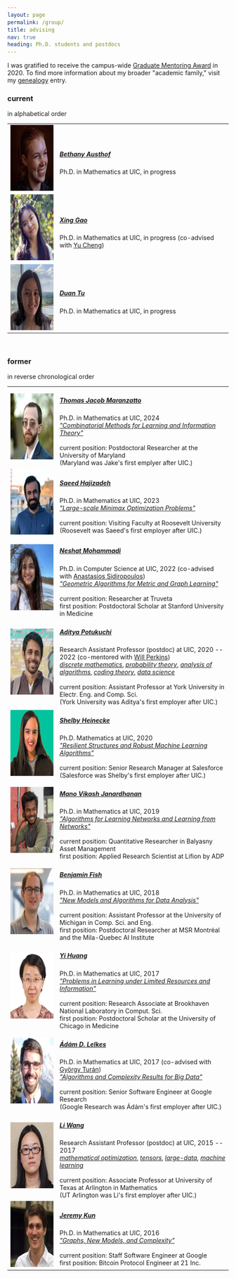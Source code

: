 ```yaml
---
layout: page
permalink: /group/
title: advising
nav: true
heading: Ph.D. students and postdocs
---
```


I was gratified to receive the campus-wide <a href="https://grad.uic.edu/faculty-staff-resources/other-resources/graduate-mentoring-awards/">Graduate Mentoring Award</a> in 2020.
To find more information about my broader "academic family," visit my <a href="https://www.mathgenealogy.org/id.php?id=140632">genealogy</a> entry.

<h3>current</h3>
in alphabetical order

<table cellpadding="8" width="100%">

<tr>
<td width="20%">
<img src="/assets/img/bethany.jpg" height="150px" width="150px">
</td>
<td width="70%">
<h5><a href="https://sites.google.com/view/bethanyausthof/home"><b>Bethany Austhof</b></a></h5>
Ph.D. in Mathematics at UIC, in progress 
</td>
</tr>

<tr>
<td width="20%">
<img src="/assets/img/xing.jpg" height="150px" width="150px">
</td>
<td width="70%">
<h5><a href="https://xgao53.people.uic.edu/"><b>Xing Gao</b></a></h5>
Ph.D. in Mathematics at UIC, in progress (co-advised with <a href="https://cs.brown.edu/people/ycheng79/">Yu Cheng</a>)
</td>
</tr>

<tr>
<td>
<img src="/assets/img/duan.jpg" height="150px" width="150px">
</td>
<td>
<h5><a href="https://duantu.github.io/"><b>Duan Tu</b></a></h5>
Ph.D. in Mathematics at UIC, in progress
</td>
</tr>

</table>
<br>

<h3>former</h3>
in reverse chronological order

<table cellpadding="8" width="100%">

<tr>
<td width="20%">
<img src="/assets/img/jake.jpg" height="150px" width="150px">
</td>
<td width="70%">
<h5><a href="https://tmaran2.people.uic.edu/"><b>Thomas Jacob Maranzatto</b></a></h5>
Ph.D. in Mathematics at UIC, 2024<br>
<a href="/assets/pdf/Maranzatto24_phd.pdf"><i>"Combinatorial Methods for Learning and Information Theory"</i></a><br><br>
current position: Postdoctoral Researcher at the University of Maryland<br>
(Maryland was Jake's first emplyer after UIC.)
</td>
</tr>



<tr>
<td width="20%">
<img src="/assets/img/saeid.png" height="150px" width="150px">
</td>
<td width="70%">
<h5><a href="https://saeedhajizadeh.github.io/"><b>Saeed Hajizadeh</b></a></h5>
Ph.D. in Mathematics at UIC, 2023<br>
<a href="/assets/pdf/Hajizadeh23_phd.pdf"><i>"Large-scale Minimax Optimization Problems"</i></a><br><br>
current position: Visiting Faculty at Roosevelt University<br>
(Roosevelt was Saeed's first employer after UIC.)
</td>
</tr>



<tr>
<td width="20%">
<img src="/assets/img/neshat.jpg" height="150px" width="150px">
</td>
<td width="70%">
<h5><a href="https://www.linkedin.com/in/neshatmohammadi/"><b>Neshat Mohammadi</b></a></h5>
Ph.D. in Computer Science at UIC, 2022 (co-advised with <a href="https://sidiropo.people.uic.edu/">Anastasios Sidiropoulos</a>)<br>
<a href="/assets/pdf/Mohammadi22_phd.pdf"><i>"Geometric Algorithms for Metric and Graph Learning"</i></a><br><br>
current position: Researcher at Truveta<br>
first position: Postdoctoral Scholar at Stanford University in Medicine
</td>
</tr>



<tr>
<td width="20%">
<img src="/assets/img/aditya.jpg" height="150px" width="150px">
</td>
<td width="70%">
<h5><a href="https://www.adityapotukuchi.com/home/"><b>Aditya Potukuchi</b></a></h5>
Research Assistant Professor (postdoc) at UIC, 2020 -- 2022 (co-mentored with <a href="http://willperkins.org/">Will Perkins</a>)<br>
<a href="https://en.wikipedia.org/wiki/Discrete_mathematics"><i>discrete mathematics</i></a>, <a href="https://en.wikipedia.org/wiki/Probability_theory"><i>probability theory</i></a>, <a href="https://en.wikipedia.org/wiki/Analysis_of_algorithms"><i>analysis of algorithms</i></a>, <a href="https://en.wikipedia.org/wiki/Coding_theory"><i>coding theory</i></a>, <a href="https://en.wikipedia.org/wiki/Data_science"><i>data science</i></a><br><br>
current position: Assistant Professor at York University in  Electr. Eng. and Comp. Sci.<br>
(York University was Aditya's first employer after UIC.)
</td>
</tr>

<tr>
<td>
<img src="/assets/img/shelby.jpg" height="150px" width="150px">
</td>
<td>
<h5><a href="https://www.shelbyh.ai/"><b>Shelby Heinecke</b></a></h5>
Ph.D. Mathematics at UIC, 2020<br>
<a href="/assets/pdf/Heinecke20_phd.pdf"><i>"Resilient Structures and Robust Machine Learning Algorithms"</i></a><br><br>
current position: Senior Research Manager at Salesforce<br>(Salesforce was Shelby's first employer after UIC.)
</td>
</tr>

<tr>
<td>
<img src="/assets/img/mano.jpg" height="150px" width="150px">
</td>
<td>
<h5><a href="https://www.manovikash.com/"><b>Mano Vikash Janardhanan</b></a></h5>
Ph.D. in Mathematics at UIC, 2019<br>
<a href="/assets/pdf/Janardhanan19_phd.pdf"><i>"Algorithms for Learning Networks and Learning from Networks"</i></a><br><br>
current position: Quantitative Researcher in Balyasny Asset Management<br>
first position: Applied Research Scientist at Lifion by ADP
</td>
</tr>

<tr>
<td>
<img src="/assets/img/ben.jpg" height="150px" width="150px">
</td>
<td>
<h5><a href="https://ben.fish/"><b>Benjamin Fish</b></a></h5>
Ph.D. in Mathematics at UIC, 2018<br>
<a href="/assets/pdf/Fish18_phd.pdf"><i>"New Models and Algorithms for Data Analysis"</i></a><br><br>
current position: Assistant Professor at the University of Michigan in Comp. Sci. and Eng.<br>
first position: Postdoctoral Researcher at MSR Montréal and the Mila-Quebec AI Institute
</td>
</tr>

<tr>
<td>
<img src="/assets/img/yi.jpg" height="150px" width="150px">
</td>
<td>
<h5><a href="https://pphuangyi.github.io/"><b>Yi Huang</b></a></h5>
Ph.D. in Mathematics at UIC, 2017<br>
<a href="/assets/pdf/Huang17_phd.pdf"><i>"Problems in Learning under Limited Resources and Information"</i></a><br><br>
current position: Research Associate at Brookhaven National Laboratory in Comput. Sci.<br>
first position: Postdoctoral Scholar at the University of Chicago in Medicine
</td>
</tr>

<tr>
<td>
<img src="/assets/img/adam.jpg" height="150px" width="150px">
</td>
<td>
<h5><a href="http://homepages.math.uic.edu/~alelkes/"><b>Ádám D. Lelkes</b></a></h5>
Ph.D. in Mathematics at UIC, 2017 (co-advised with <a href="http://homepages.math.uic.edu/~gyt/">György Turán</a>)<br>
<a href="/assets/pdf/Lelkes17_phd.pdf"><i>"Algorithms and Complexity Results for Big Data"</i></a><br><br>
current position: Senior Software Engineer at Google Research<br>
(Google Research was Ádám's first employer after UIC.)
</td>
</tr>

<tr>
<td>
<img src="/assets/img/li.jpg" height="150px" width="150px">
</td>
<td>
<h5><a href="https://blog.uta.edu/wangl3/"><b>Li Wang</b></a></h5>
Research Assistant Professor (postdoc) at UIC, 2015 -- 2017 <br>
<a href="https://en.wikipedia.org/wiki/Mathematical_optimization"><i>mathematical optimization</i></a>, <a href="https://en.wikipedia.org/wiki/Tensor"><i>tensors</i></a>, <i><a href="https://en.wikipedia.org/wiki/Big_data">large-data</a></i>, <i><a href="https://en.wikipedia.org/wiki/Machine_learning">machine learning</a></i><br><br>
current position: Associate Professor at University of Texas at Arlington in Mathematics<br>
(UT Arlington was Li's first employer after UIC.)
</td>
</tr>

<tr>
<td>
<img src="/assets/img/jeremy.jpg" height="150px" width="150px">
</td>
<td>
<h5><a href="https://jeremykun.com/"><b>Jeremy Kun</b></a></h5>
Ph.D. in Mathematics at UIC, 2016<br>
<a href="/assets/pdf/Kun16_phd.pdf"><i>"Graphs, New Models, and Complexity"</i></a><br><br>
current position:  Staff Software Engineer at Google<br>
first position: Bitcoin Protocol Engineer at 21 Inc.
</td>
</tr>
</table>
